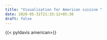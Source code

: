 ```yaml
---
title: "Visualisation for American cuisine "
date: 2020-05-31T21:33:12+05:30
draft: false
---
```


{{< pyldavis american>}}